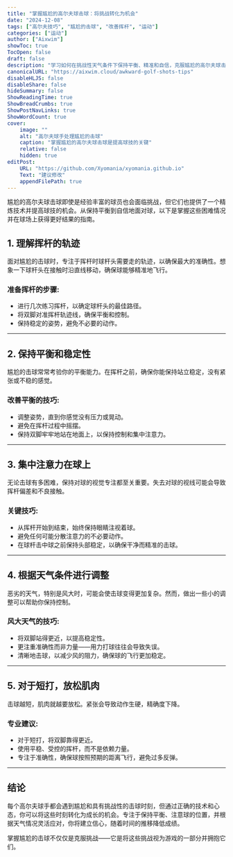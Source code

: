 ```yaml
---
title: "掌握尴尬的高尔夫球击球：将挑战转化为机会"
date: "2024-12-08"
tags: ["高尔夫技巧", "尴尬的击球", "改善挥杆", "运动"]
categories: ["运动"]
author: ["Aixwim"]
showToc: true
TocOpen: false
draft: false
description: "学习如何在挑战性天气条件下保持平衡、精准和自信，克服尴尬的高尔夫球击球，提升你的球技。"
canonicalURL: "https://aixwim.cloud/awkward-golf-shots-tips"
disableHLJS: false
disableShare: false
hideSummary: false
ShowReadingTime: true
ShowBreadCrumbs: true
ShowPostNavLinks: true
ShowWordCount: true
cover:
    image: ""
    alt: "高尔夫球手处理尴尬的击球"
    caption: "掌握尴尬的高尔夫球击球是提高球技的关键"
    relative: false
    hidden: true
editPost:
    URL: "https://github.com/Xyomania/xyomania.github.io"
    Text: "建议修改"
    appendFilePath: true
---
```


尴尬的高尔夫球击球即使是经验丰富的球员也会面临挑战，但它们也提供了一个精炼技术并提高球技的机会。从保持平衡到自信地面对球，以下是掌握这些困难情况并在球场上获得更好结果的指南。

<!--more-->

## 1. 理解挥杆的轨迹  

面对尴尬的击球时，专注于挥杆时球杆头需要走的轨迹，以确保最大的准确性。想象一下球杆头在接触时沿直线移动，确保球能够精准地飞行。  

### 准备挥杆的步骤:
- 进行几次练习挥杆，以确定球杆头的最佳路径。  
- 将双脚对准挥杆轨迹线，确保平衡和控制。  
- 保持稳定的姿势，避免不必要的动作。  

---

## 2. 保持平衡和稳定性  

尴尬的击球常常考验你的平衡能力。在挥杆之前，确保你能保持站立稳定，没有紧张或不稳的感觉。  

### 改善平衡的技巧:  
- 调整姿势，直到你感觉没有压力或晃动。  
- 避免在挥杆过程中摇摆。  
- 保持双脚牢牢地站在地面上，以保持控制和集中注意力。  

---

## 3. 集中注意力在球上  

无论击球有多困难，保持对球的视觉专注都至关重要。失去对球的视线可能会导致挥杆偏差和不良接触。  

### 关键技巧:  
- 从挥杆开始到结束，始终保持眼睛注视着球。  
- 避免任何可能分散注意力的不必要动作。  
- 在球杆击中球之前保持头部稳定，以确保干净而精准的击球。  

---

## 4. 根据天气条件进行调整  

恶劣的天气，特别是风大时，可能会使击球变得更加复杂。然而，做出一些小的调整可以帮助你保持控制。  

### 风大天气的技巧:  
- 将双脚站得更近，以提高稳定性。  
- 更注重准确性而非力量——用力打球往往会导致失误。  
- 清晰地击球，以减少风的阻力，确保球的飞行更加稳定。  

---

## 5. 对于短打，放松肌肉  

击球越短，肌肉就越要放松。紧张会导致动作生硬，精确度下降。  

### 专业建议:  
- 对于短打，将双脚靠得更近。  
- 使用平稳、受控的挥杆，而不是依赖力量。  
- 专注于准确性，确保球按照预期的距离飞行，避免过多反弹。  

---

## 结论  

每个高尔夫球手都会遇到尴尬和具有挑战性的击球时刻，但通过正确的技术和心态，你可以将这些时刻转化为成长的机会。专注于保持平衡、注意球的位置，并根据天气情况灵活应对，你将建立信心，随着时间的推移降低成绩。  

掌握尴尬的击球不仅仅是克服挑战——它是将这些挑战视为游戏的一部分并拥抱它们。  
